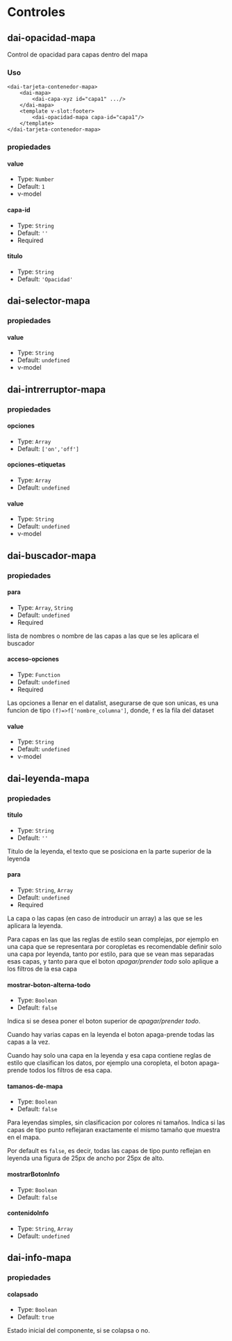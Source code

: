 # Controles

## dai-opacidad-mapa

Control de opacidad para capas dentro del mapa
### Uso

```html{6}
<dai-tarjeta-contenedor-mapa>
    <dai-mapa>
        <dai-capa-xyz id="capa1" .../>
    </dai-mapa>
    <template v-slot:footer>
        <dai-opacidad-mapa capa-id="capa1"/>
    </template>
</dai-tarjeta-contenedor-mapa>

```

### propiedades 
#### value
- Type: `Number`
- Default: `1`
- v-model

#### capa-id
- Type: `String`
- Default: `''`
- Required

#### titulo

- Type: `String`
- Default: `'Opacidad'`

## dai-selector-mapa

### propiedades

#### value
- Type: `String`
- Default: `undefined`
- v-model

## dai-intrerruptor-mapa

### propiedades

#### opciones

- Type: `Array`
- Default: `['on','off']`


#### opciones-etiquetas

- Type: `Array`
- Default: `undefined`

#### value 

- Type: `String`
- Default: `undefined`
- v-model

## dai-buscador-mapa

### propiedades

#### para

- Type: `Array`, `String`
- Default: `undefined`
- Required

lista de nombres o nombre de las capas a las que se les aplicara el buscador

#### acceso-opciones 

- Type: `Function`
- Default: `undefined`
- Required

Las opciones a llenar en el datalist, asegurarse de que son unicas, es una funcion de tipo `(f)=>f['nombre_columna']`, donde, `f` es la fila del dataset 

#### value
- Type: `String`
- Default: `undefined`
- v-model

## dai-leyenda-mapa

### propiedades

#### titulo

- Type: `String`
- Default: `''`

Titulo de la leyenda, el texto que se posiciona en la parte superior de la leyenda

#### para

- Type: `String`, `Array`
- Default: `undefined`
- Required

La capa o las capas (en caso de introducir un array) a las que se les aplicara la leyenda.

Para capas en las que las reglas de estilo sean complejas, por ejemplo en una capa que se representara por coropletas es recomendable definir solo una capa por leyenda, tanto por estilo, para que se vean mas separadas esas capas, y tanto para que el boton *apagar/prender todo* solo aplique a los  filtros de la esa capa

#### mostrar-boton-alterna-todo

- Type: `Boolean`
- Default: `false`

Indica si se desea poner el boton superior de *apagar/prender todo*. 

Cuando hay varias capas en la leyenda el boton apaga-prende todas las capas a la vez.

Cuando hay solo una capa en la leyenda y esa capa contiene reglas de estilo que clasifican los datos, por ejemplo una coropleta, el boton apaga-prende todos los filtros de esa capa.


#### tamanos-de-mapa

- Type: `Boolean`
- Default: `false`

Para leyendas simples, sin clasificacion por colores ni tamaños. Indica si las capas de tipo punto reflejaran exactamente el mismo tamaño que muestra en el mapa. 

Por default es `false`, es decir,  todas las capas de tipo punto reflejan en leyenda una figura de 25px de ancho por 25px de  alto.

#### mostrarBotonInfo

- Type: `Boolean`
- Default: `false`

#### contenidoInfo

- Type: `String`, `Array`
- Default: `undefined`
## dai-info-mapa

### propiedades
#### colapsado

- Type: `Boolean`
- Default: `true`

Estado inicial del componente, si se colapsa o no.